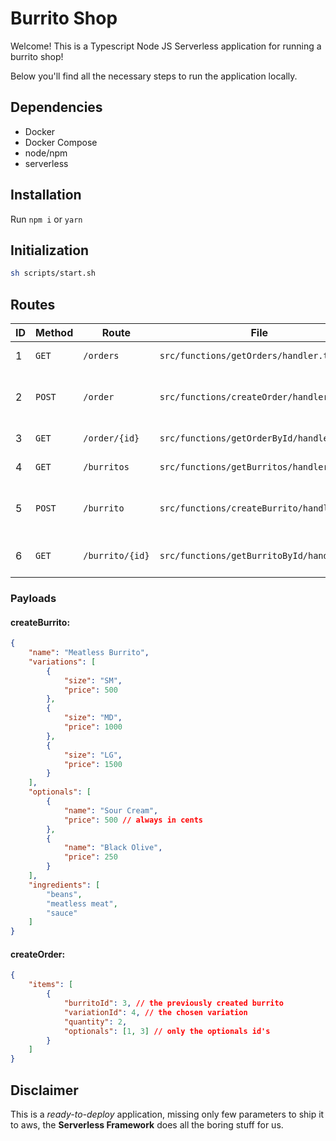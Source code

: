 # Burrito Shop

Welcome!
This is a Typescript Node JS Serverless application for running a burrito shop!

Below you'll find all the necessary steps to run the application locally.


## Dependencies 

- Docker
- Docker Compose
- node/npm
- serverless

## Installation

Run `npm i` or `yarn`

## Initialization

```bash
sh scripts/start.sh
```

## Routes

| ID | Method | Route | File | Description |
|----|--------|-------|------|-------------|
| 1 | `GET` | `/orders` | `src/functions/getOrders/handler.ts` | Fetch all orders |
| 2 | `POST` | `/order` | `src/functions/createOrder/handler.ts` | Create an order (payload below) |
| 3 | `GET` | `/order/{id}` | `src/functions/getOrderById/handler.ts` | Get an order by id |
| 4 | `GET` | `/burritos` | `src/functions/getBurritos/handler.ts` | Get all burritos |
| 5 | `POST` | `/burrito` | `src/functions/createBurrito/handler.ts` | Creates a burrito (payload below) |
| 6 | `GET` | `/burrito/{id}` | `src/functions/getBurritoById/handler.ts` | Get a burrito by id |

### Payloads

#### createBurrito:

```json
{
    "name": "Meatless Burrito",
    "variations": [
        {
            "size": "SM",
            "price": 500
        },
        {
            "size": "MD",
            "price": 1000
        },
        {
            "size": "LG",
            "price": 1500
        }
    ],
    "optionals": [
        {
            "name": "Sour Cream",
            "price": 500 // always in cents
        },
        {
            "name": "Black Olive",
            "price": 250
        }
    ],
    "ingredients": [
        "beans",
        "meatless meat",
        "sauce"
    ]
}
```

#### createOrder:

```json
{
    "items": [
        {
            "burritoId": 3, // the previously created burrito
            "variationId": 4, // the chosen variation
            "quantity": 2,
            "optionals": [1, 3] // only the optionals id's
        }
    ]
}
```

## Disclaimer

This is a _ready-to-deploy_ application, missing only few parameters to ship it to aws, the **Serverless Framework** does all the boring stuff for us.
